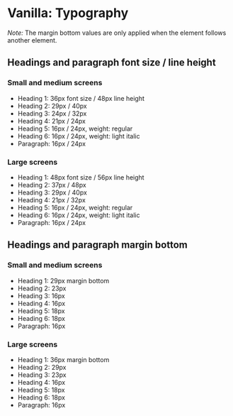 # Vanilla: Typography

*Note:* The margin bottom values are only applied when the element follows another element.

## Headings and paragraph font size / line height

### Small and medium screens
- Heading 1: 36px font size / 48px line height
- Heading 2: 29px / 40px
- Heading 3: 24px / 32px
- Heading 4: 21px / 24px
- Heading 5: 16px / 24px, weight: regular
- Heading 6: 16px / 24px, weight: light italic
- Paragraph: 16px / 24px

### Large screens
- Heading 1: 48px font size / 56px line height
- Heading 2: 37px / 48px
- Heading 3: 29px / 40px
- Heading 4: 21px / 32px
- Heading 5: 16px / 24px, weight: regular
- Heading 6: 16px / 24px, weight: light italic
- Paragraph: 16px / 24px

## Headings and paragraph margin bottom

### Small and medium screens
- Heading 1: 29px margin bottom
- Heading 2: 23px
- Heading 3: 16px
- Heading 4: 16px
- Heading 5: 18px
- Heading 6: 18px
- Paragraph: 16px

### Large screens
- Heading 1: 36px margin bottom
- Heading 2: 29px
- Heading 3: 23px
- Heading 4: 16px
- Heading 5: 18px
- Heading 6: 18px
- Paragraph: 16px
